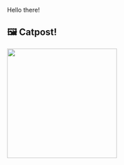 Hello there!



## 🖼️ Catpost!

<sub>
    <img src="https://cdn2.thecatapi.com/images/adm.jpg" height="256">
</sub>

